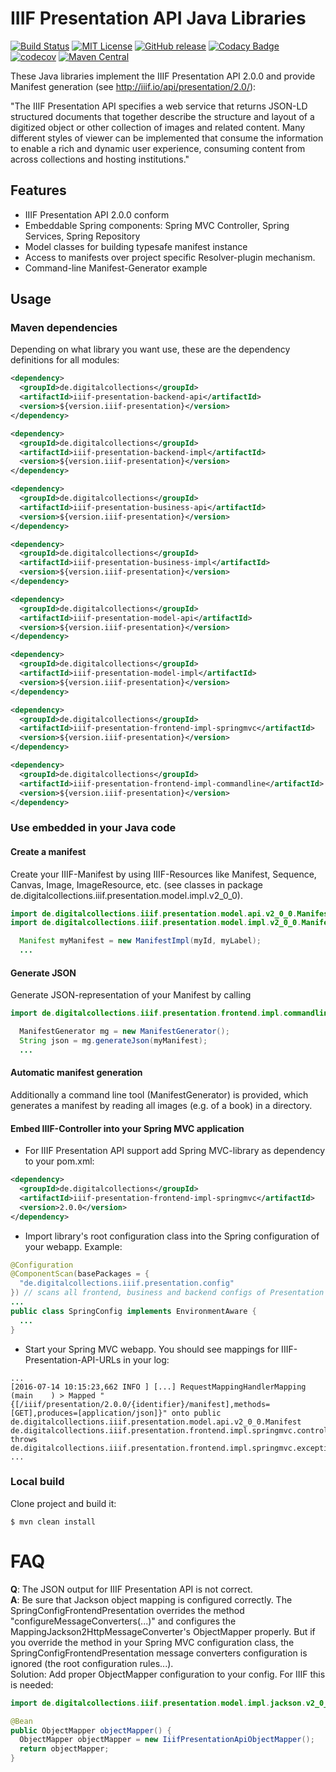 # IIIF Presentation API Java Libraries

[![Build Status](https://travis-ci.org/dbmdz/iiif-presentation-api.svg?branch=next)](https://travis-ci.org/dbmdz/iiif-presentation-api)
[![MIT License](https://img.shields.io/badge/license-MIT-blue.svg)](LICENSE)
[![GitHub release](https://img.shields.io/github/release/dbmdz/iiif-presentation-api.svg?maxAge=2592000)](https://github.com/dbmdz/iiif-presentation-api/releases)
[![Codacy Badge](https://api.codacy.com/project/badge/Grade/864f6c728d6f4e6fbddd24e5a517687c)](https://www.codacy.com/app/ralf-eichinger/iiif-presentation-api?utm_source=github.com&amp;utm_medium=referral&amp;utm_content=dbmdz/iiif-presentation-api&amp;utm_campaign=Badge_Grade)
[![codecov](https://codecov.io/gh/dbmdz/iiif-presentation-api/branch/master/graph/badge.svg)](https://codecov.io/gh/dbmdz/iiif-presentation-api)
[![Maven Central](https://img.shields.io/maven-central/v/de.digitalcollections/iiif-presentation-api.svg?maxAge=2592000)](http://search.maven.org/#search%7Cga%7C1%7Ca%3A%22iiif-presentation-api%22)

These Java libraries implement the IIIF Presentation API 2.0.0 and provide Manifest generation (see <a href="http://iiif.io/api/presentation/2.0/">http://iiif.io/api/presentation/2.0/</a>):

"The IIIF Presentation API specifies a web service that returns JSON-LD structured documents that together describe the structure and layout of a digitized object or other collection of images and related content. Many different styles of viewer can be implemented that consume the information to enable a rich and dynamic user experience, consuming content from across collections and hosting institutions."

## Features

- IIIF Presentation API 2.0.0 conform
- Embeddable Spring components: Spring MVC Controller, Spring Services, Spring Repository
- Model classes for building typesafe manifest instance
- Access to manifests over project specific Resolver-plugin mechanism.
- Command-line Manifest-Generator example

## Usage

### Maven dependencies

Depending on what library you want use, these are the dependency definitions for all modules:

```xml
<dependency>
  <groupId>de.digitalcollections</groupId>
  <artifactId>iiif-presentation-backend-api</artifactId>
  <version>${version.iiif-presentation}</version>
</dependency>

<dependency>
  <groupId>de.digitalcollections</groupId>
  <artifactId>iiif-presentation-backend-impl</artifactId>
  <version>${version.iiif-presentation}</version>
</dependency>

<dependency>
  <groupId>de.digitalcollections</groupId>
  <artifactId>iiif-presentation-business-api</artifactId>
  <version>${version.iiif-presentation}</version>
</dependency>

<dependency>
  <groupId>de.digitalcollections</groupId>
  <artifactId>iiif-presentation-business-impl</artifactId>
  <version>${version.iiif-presentation}</version>
</dependency>

<dependency>
  <groupId>de.digitalcollections</groupId>
  <artifactId>iiif-presentation-model-api</artifactId>
  <version>${version.iiif-presentation}</version>
</dependency>

<dependency>
  <groupId>de.digitalcollections</groupId>
  <artifactId>iiif-presentation-model-impl</artifactId>
  <version>${version.iiif-presentation}</version>
</dependency>

<dependency>
  <groupId>de.digitalcollections</groupId>
  <artifactId>iiif-presentation-frontend-impl-springmvc</artifactId>
  <version>${version.iiif-presentation}</version>
</dependency>

<dependency>
  <groupId>de.digitalcollections</groupId>
  <artifactId>iiif-presentation-frontend-impl-commandline</artifactId>
  <version>${version.iiif-presentation}</version>
</dependency>
```

### Use embedded in your Java code

#### Create a manifest

Create your IIIF-Manifest by using IIIF-Resources like Manifest, Sequence, Canvas, Image, ImageResource, etc.
(see classes in package de.digitalcollections.iiif.presentation.model.impl.v2_0_0).

```java
import de.digitalcollections.iiif.presentation.model.api.v2_0_0.Manifest;
import de.digitalcollections.iiif.presentation.model.impl.v2_0_0.ManifestImpl;

  Manifest myManifest = new ManifestImpl(myId, myLabel);
  ...
```

#### Generate JSON

Generate JSON-representation of your Manifest by calling

```java
import de.digitalcollections.iiif.presentation.frontend.impl.commandline.v2_0_0.ManifestGenerator;

  ManifestGenerator mg = new ManifestGenerator();
  String json = mg.generateJson(myManifest);
  ...
```

#### Automatic manifest generation

Additionally a command line tool (ManifestGenerator) is provided, which generates
a manifest by reading all images (e.g. of a book) in a directory.

#### Embed IIIF-Controller into your Spring MVC application

- For IIIF Presentation API support add Spring MVC-library as dependency to your pom.xml:

```xml
<dependency>
  <groupId>de.digitalcollections</groupId>
  <artifactId>iiif-presentation-frontend-impl-springmvc</artifactId>
  <version>2.0.0</version>
</dependency>
```

- Import library's root configuration class into the Spring configuration of your webapp. Example:

```java
@Configuration
@ComponentScan(basePackages = {
  "de.digitalcollections.iiif.presentation.config"
}) // scans all frontend, business and backend configs of Presentation API
...
public class SpringConfig implements EnvironmentAware {
  ...
}
```

- Start your Spring MVC webapp. You should see mappings for IIIF-Presentation-API-URLs in your log:

```
...
[2016-07-14 10:15:23,662 INFO ] [...] RequestMappingHandlerMapping (main    ) > Mapped "{[/iiif/presentation/2.0.0/{identifier}/manifest],methods=[GET],produces=[application/json]}" onto public de.digitalcollections.iiif.presentation.model.api.v2_0_0.Manifest de.digitalcollections.iiif.presentation.frontend.impl.springmvc.controller.v2_0_0.IIIFPresentationApiController.getManifest(java.lang.String) throws de.digitalcollections.iiif.presentation.frontend.impl.springmvc.exception.NotFoundException
...
```

### Local build

Clone project and build it:

```shell
$ mvn clean install
```

# FAQ
<b>Q</b>: The JSON output for IIIF Presentation API is not correct.<br/>
<b>A</b>: Be sure that Jackson object mapping is configured correctly. The SpringConfigFrontendPresentation overrides the method "configureMessageConverters(...)" and configures the MappingJackson2HttpMessageConverter's ObjectMapper properly. But if you override the method in your Spring MVC configuration class, the SpringConfigFrontendPresentation message converters configuration is ignored (the root configuration rules...).<br/>
Solution: Add proper ObjectMapper configuration to your config. For IIIF this is needed:

```java
import de.digitalcollections.iiif.presentation.model.impl.jackson.v2_0_0.IiifPresentationApiObjectMapper;

@Bean
public ObjectMapper objectMapper() {
  ObjectMapper objectMapper = new IiifPresentationApiObjectMapper();
  return objectMapper;
}
```